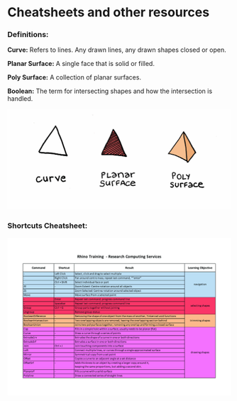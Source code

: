 # Cheatsheets and other resources

### Definitions:

**Curve:** Refers to lines. Any drawn lines, any drawn shapes closed or open.

**Planar Surface:** A single face that is solid or filled.

**Poly Surface:** A collection of planar surfaces.

**Boolean:** The term for intersecting shapes and how the intersection is handled.

![](../../../.gitbook/assets/curves.png)

### Shortcuts Cheatsheet:

![](../../../.gitbook/assets/rhino-cheat-sheet_page_1.jpg)

### 

